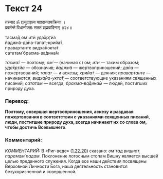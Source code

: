 # Текст 24

तस्माद ॐ द्दत्युदाहृत्य यज्ञदानतपःक्रियाः ।  
प्रवर्तन्ते विधानोक्ताः सततं ब्रह्मवादिनाम् ॥२४॥

тасма̄д ом̇ итй уда̄хр̣тйа  
йаджн̃а-да̄на-тапат̣-крийа̄т̣  
правартанте видха̄нокта̄т̣  
сататам̇ брахма-ва̄дина̄м

_тасма̄т_ — поэтому; _ом̇_ — (начиная с) ом; _ити_ — таким образом; _уда̄хр̣тйа_ — обозначив; _йаджн̃а_ — жертвоприношений; _да̄на_ — пожертвований; _тапат̣_ — и аскезы; _крийа̄т̣_ — деяния; _правартанте_ — начинаются; _видха̄на-укта̄т̣_ — соответствующие указаниям священных писаний; _сататам_ — всегда; _брахма-ва̄дина̄м_ — людей, постигших природу духа.

### Перевод:

**Поэтому, совершая жертвоприношения, аскезу и раздавая пожертвования в соответствии с указаниями священных писаний, люди, постигшие природу духа, всегда начинают их со слова ом, чтобы достичь Всевышнего.**

### Комментарий:

_КОММЕНТАРИЙ:_ В «Риг-веде» ([1.22.20](#)) сказано: _ом̇ тад вишн̣от̣ парамам̇ падам_. Поклонение лотосным стопам Вишну является высшей целью преданного служения. Когда все наши действия посвящены Верховной Личности Бога, наша деятельность становится безукоризненной и совершенной.